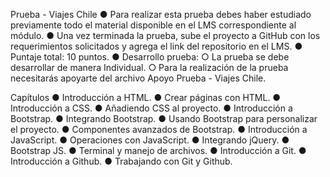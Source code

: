 Prueba - Viajes Chile
● Para realizar esta prueba debes haber estudiado previamente todo el material
disponible en el LMS correspondiente al módulo.
● Una vez terminada la prueba, sube el proyecto a GitHub con los requerimientos
solicitados y agrega el link del repositorio en el LMS.
● Puntaje total: 10 puntos.
● Desarrollo prueba:
○ La prueba se debe desarrollar de manera Individual.
○ Para la realización de la prueba necesitarás apoyarte del archivo Apoyo
Prueba - Viajes Chile.


Capítulos
● Introducción a HTML.
● Crear páginas con HTML.
● Introducción a CSS.
● Añadiendo CSS al proyecto.
● Introducción a Bootstrap.
● Integrando Bootstrap.
● Usando Bootstrap para personalizar el proyecto.
● Componentes avanzados de Bootstrap.
● Introducción a JavaScript.
● Operaciones con JavaScript.
● Integrando jQuery.
● Bootstrap JS.
● Terminal y manejo de archivos.
● Introducción a Git.
● Introducción a Github.
● Trabajando con Git y Github.

